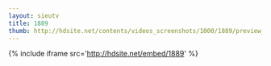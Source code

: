 ```yaml
---
layout: sieutv
title: 1889
thumb: http://hdsite.net/contents/videos_screenshots/1000/1889/preview_360p.mp4.jpg
---
```

{% include iframe src='http://hdsite.net/embed/1889' %}
 
